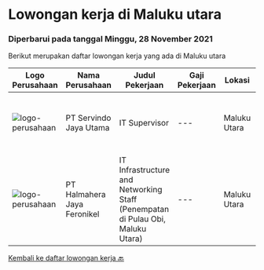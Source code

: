 
  # Lowongan kerja di Maluku utara

  ### Diperbarui pada tanggal Minggu, 28 November 2021

  Berikut merupakan daftar lowongan kerja yang ada di Maluku utara

  |Logo Perusahaan | Nama Perusahaan | Judul Pekerjaan | Gaji Pekerjaan | Lokasi | Deskripsi | Tanggal diunggah | Pranala |
  | -------------- | --------------- | --------------- | --------- | --------- | -------------- | ------- | ----------- |
  |![logo-perusahaan](https://us.123rf.com/450wm/pavelstasevich/pavelstasevich1811/pavelstasevich181101027/112815900-stock-vector-no-image-available-icon-flat-vector.jpg?ver=6)|PT Servindo Jaya Utama|IT Supervisor|---|Maluku Utara|Responsibility :1)     Networking and Infrastructure:-         Capabilitiesa.      Network Administratorb.     Computer &amp; Information...|Senin, 08 November 2021|https://www.jobstreet.co.id/id/job/it-supervisor-3672605?token=0~f71103ae-68d1-476b-ade8-13d42ff0fecb&sectionRank=1&jobId=jobstreet-id-job-3672605|
|![logo-perusahaan](https://image-service-cdn.seek.com.au/5582002035ae62ec1974f28a6c0ebc18f930b553/ee4dce1061f3f616224767ad58cb2fc751b8d2dc)|PT Halmahera Jaya Feronikel|IT Infrastructure and Networking Staff (Penempatan di Pulau Obi, Maluku Utara)|---|Maluku Utara|Job Description : Provide technical support to the development of the infrastructure systems and services Define, order, and monitor installation and...|Rabu, 03 November 2021|https://www.jobstreet.co.id/id/job/it-infrastructure-and-networking-staff-penempatan-di-pulau-obi-maluku-utara-3678209?token=0~f71103ae-68d1-476b-ade8-13d42ff0fecb&sectionRank=2&jobId=jobstreet-id-job-3678209|


  [Kembali ke daftar lowongan kerja 🔙](../README.md#daftar-lowongan-kerja)
  